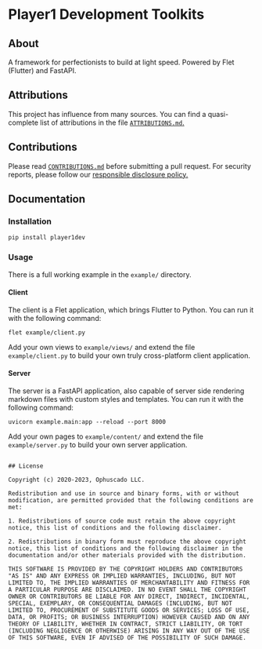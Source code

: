 # Player1 Development Toolkits

## About

A framework for perfectionists to build at light speed. Powered by Flet (Flutter) and FastAPI.

## Attributions

This project has influence from many sources. You can find a quasi-complete list of attributions in the file [`ATTRIBUTIONS.md`.](https://github.com/Ophuscado/py-player1dev/blob/master/ATTRIBUTIONS.md)

## Contributions

Please read
[`CONTRIBUTIONS.md`](https://github.com/Ophuscado/py-player1dev/blob/master/CONTRIBUTIONS.md) before submitting a pull request. For security reports, please follow our
[responsible disclosure policy.](https://ophuscado.com/security)

## Documentation

### Installation

```
pip install player1dev
```

### Usage

There is a full working example in the `example/` directory.

#### Client

The client is a Flet application, which brings Flutter to Python. You can run it with the following command:

```
flet example/client.py
```

Add your own views to `example/views/` and extend the file `example/client.py` to build your own truly cross-platform client application.

#### Server

The server is a FastAPI application, also capable of server side rendering markdown files with custom styles and templates. You can run it with the following command:

```
uvicorn example.main:app --reload --port 8000
```

Add your own pages to `example/content/` and extend the file `example/server.py` to build your own server application.

```

## License

Copyright (c) 2020-2023, Ophuscado LLC.

Redistribution and use in source and binary forms, with or without modification, are permitted provided that the following conditions are met:

1. Redistributions of source code must retain the above copyright notice, this list of conditions and the following disclaimer.

2. Redistributions in binary form must reproduce the above copyright notice, this list of conditions and the following disclaimer in the documentation and/or other materials provided with the distribution.

THIS SOFTWARE IS PROVIDED BY THE COPYRIGHT HOLDERS AND CONTRIBUTORS "AS IS" AND ANY EXPRESS OR IMPLIED WARRANTIES, INCLUDING, BUT NOT LIMITED TO, THE IMPLIED WARRANTIES OF MERCHANTABILITY AND FITNESS FOR A PARTICULAR PURPOSE ARE DISCLAIMED. IN NO EVENT SHALL THE COPYRIGHT OWNER OR CONTRIBUTORS BE LIABLE FOR ANY DIRECT, INDIRECT, INCIDENTAL, SPECIAL, EXEMPLARY, OR CONSEQUENTIAL DAMAGES (INCLUDING, BUT NOT LIMITED TO, PROCUREMENT OF SUBSTITUTE GOODS OR SERVICES; LOSS OF USE, DATA, OR PROFITS; OR BUSINESS INTERRUPTION) HOWEVER CAUSED AND ON ANY THEORY OF LIABILITY, WHETHER IN CONTRACT, STRICT LIABILITY, OR TORT (INCLUDING NEGLIGENCE OR OTHERWISE) ARISING IN ANY WAY OUT OF THE USE OF THIS SOFTWARE, EVEN IF ADVISED OF THE POSSIBILITY OF SUCH DAMAGE.
```
